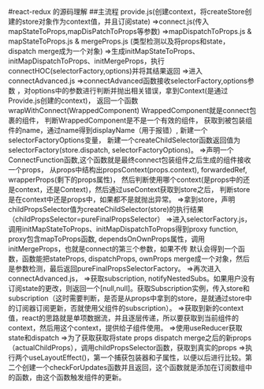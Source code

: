 #react-redux 的源码理解
##主流程
provide.js(创建context，将createStore创建的store对象作为context值，并且订阅state)
=>connect.js(传入mapStateToProps,mapDisPatchToProps等参数)
=>mapDispatchToProps.js & mapStateToProps.js & mergeProps.js (类型检测以及将props和state，dispatch merge成为一个对象)
=>生成initMapStateToProps、initMapDispatchToProps、initMergeProps，执行connectHOC(selectorFactory,options)并将其结果返回
=>进入connectAdvanced.js
=>connectAdvanced函数接收selectorFactory,options参数 ，对options中的参数进行判断并抛出相关错误，拿到Context(是通过Provide.js创建的context)，
返回一个函数wrapWithConnect(WrappedComponent) WrappedComponent就是connect包裹的组件，
判断WrappedComponent是不是一个有效的组件，
获取到被包装组件的name，通过name得到displayName（用于报错）,
新建一个selectorFactoryOptions变量，
新建一个createChildSelector函数返回值为selectorFactory(store.dispatch, selectorFactoryOptions)。
=>声明一个ConnectFunction函数,这个函数就是最终connect包装组件之后生成的组件接收一个props，
从props中结构出propsContext(props.context), forwardedRef, wrapperProps(剩下的props属性)，
然后判断使用哪个context(是props中的还是context，还是Context)，然后通过useContext获取到store之后，
判断store是在context中还是props中，如果都不是就抛出异常。
=>拿到store，声明childPropsSelector值为createChildSelector(store)的执行结果（childPropsSelector=pureFinalPropsSelector）
=>进入selectorFactory.js，调用initMapStateToProps、initMapDispatchToProps得到proxy function, proxy包含mapToProps函数, dependsOnOwnProps属性，调用initMergeProps，也就是connect的第三个参数，如果不传 默认会得到一个函数，函数能把stateProps, dispatchProps, ownProps merge成一个对象，然后是参数检测，最后返回pureFinalPropsSelectorFactory。
=>再次进入connectAdvanced.js，
=>获取subscription, notifyNestedSubs。如果用户没有订阅state的更改，则返回一个[null,null]。获取Subscription实例，传入store和subscription（这时需要判断，是否是从props中拿到的store，是就通过store中的订阅器订阅更新，否就使用父组件的subscription）。
=>获取到新的context值，react的思路就是单项数据流，并且逐层传递，所以要获取到当前组件的context，然后用这个context，提供给子组件使用。
=>使用useReducer获取state和dispatch
=>为了获取获取将state props dispatch merge之后的新props（actualChildProps），调用childPropsSelector函数，获取到真实的props
=>执行两个useLayoutEffect()，第一个捕获包装器和子属性，以便以后进行比较。第二个创建一个checkForUpdates函数并且返回，这个函数就是添加在订阅数组中的函数，由这个函数触发组件的更新。